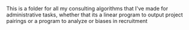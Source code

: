 This is a folder for all my consulting algorithms that I've made for administrative tasks, whether that its a linear
program to output project pairings or a program to analyze or biases in recruitment
